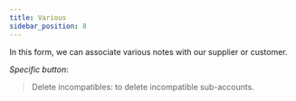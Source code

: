 ```yaml
---
title: Various
sidebar_position: 8
---
```


In this form, we can associate various notes with our supplier or customer.

*Specific button*:
> Delete incompatibles: to delete incompatible sub-accounts.